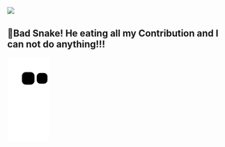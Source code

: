 
![](https://komarev.com/ghpvc/?username=EhsanShahbazii&color=brightgreen&label=PROFILE+VIEWS)
## :snake:Bad Snake! He eating all my Contribution and I can not do anything!!!
![snake gif](https://github.com/EhsanShahbazii/EhsanShahbazii/blob/output/github-contribution-grid-snake.svg)
